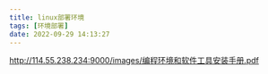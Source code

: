```yaml
---
title: linux部署环境
tags: [环境部署]
date: 2022-09-29 14:13:27
---
```


http://114.55.238.234:9000/images/编程环境和软件工具安装手册.pdf
